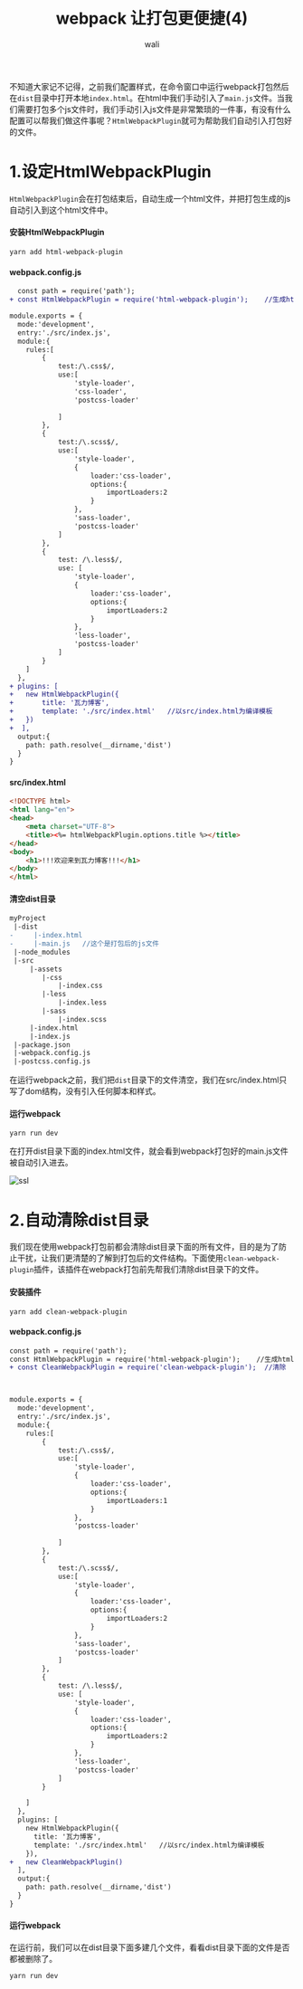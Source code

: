 ﻿---
layout: post
title: webpack 让打包更便捷(4)
tagline: webpack教程
category: webpack      #分类
author: wali    #作者
tag: webpack     #标签
ghurl: https://github.com/walidream/webpackBase     #github url
ghurl_zip: https://github.com/walidream/webpackBase/archive/master.zip #github zip下载
comments: true
post_nav: ["1.设定HtmlWebpackPlugin","2.自动清除dist目录"]
group_tag: webpack4.x 教程
---

不知道大家记不记得，之前我们配置样式，在命令窗口中运行webpack打包然后在`dist`目录中打开本地`index.html`。在html中我们手动引入了`main.js`文件。当我们需要打包多个js文件时，我们手动引入js文件是非常繁琐的一件事，有没有什么配置可以帮我们做这件事呢？`HtmlWebpackPlugin`就可为帮助我们自动引入打包好的文件。

# 1.设定HtmlWebpackPlugin

`HtmlWebpackPlugin`会在打包结束后，自动生成一个html文件，并把打包生成的js自动引入到这个html文件中。

#### 安装HtmlWebpackPlugin

```
yarn add html-webpack-plugin
```

#### webpack.config.js

```diff
  const path = require('path');
+ const HtmlWebpackPlugin = require('html-webpack-plugin');    //生成html文件

module.exports = {
  mode:'development',
  entry:'./src/index.js',
  module:{
	rules:[
		{
			test:/\.css$/,
			use:[
				'style-loader',
				'css-loader',
				'postcss-loader'
				
			]
		},
		{
			test:/\.scss$/,
			use:[
				'style-loader',
				{
					loader:'css-loader',
					options:{
						importLoaders:2
					}					
				},
				'sass-loader',
				'postcss-loader'
			]
		},
		{
			test: /\.less$/,
			use: [
				'style-loader',
				{
					loader:'css-loader',
					options:{
						importLoaders:2
					}					
				},
				'less-loader',
				'postcss-loader'
			]
		}
	]
  },
+ plugins: [
+   new HtmlWebpackPlugin({
+       title: '瓦力博客',
+       template: './src/index.html'   //以src/index.html为编译模板
+   })
+  ],
  output:{
    path: path.resolve(__dirname,'dist')
  }
}
```

#### src/index.html

```html
<!DOCTYPE html>
<html lang="en">
<head>
    <meta charset="UTF-8">
    <title><%= htmlWebpackPlugin.options.title %></title>
</head>
<body>
    <h1>!!!欢迎来到瓦力博客!!!</h1>
</body>
</html>
```

#### 清空dist目录

```diff
myProject
 |-dist
-     |-index.html
-     |-main.js   //这个是打包后的js文件
 |-node_modules
 |-src
     |-assets
        |-css
            |-index.css
        |-less
            |-index.less     
        |-sass
            |-index.scss
     |-index.html
     |-index.js
 |-package.json
 |-webpack.config.js
 |-postcss.config.js
```
在运行webpack之前，我们把`dist`目录下的文件清空，我们在src/index.html只写了dom结构，没有引入任何脚本和样式。


#### 运行webpack

```
yarn run dev
```

在打开dist目录下面的index.html文件，就会看到webpack打包好的main.js文件被自动引入进去。

![ssl](http://walidream.com:9999/blogImage/webpack/webpack_8.png)


# 2.自动清除dist目录

我们现在使用webpack打包前都会清除dist目录下面的所有文件，目的是为了防止干扰，让我们更清楚的了解到打包后的文件结构。下面使用`clean-webpack-plugin`插件，该插件在webpack打包前先帮我们清除dist目录下的文件。

#### 安装插件

```
yarn add clean-webpack-plugin
```

#### webpack.config.js

```diff
const path = require('path');
const HtmlWebpackPlugin = require('html-webpack-plugin');    //生成html文件
+ const CleanWebpackPlugin = require('clean-webpack-plugin');  //清除



module.exports = {
  mode:'development',
  entry:'./src/index.js',
  module:{
	rules:[
		{
			test:/\.css$/,
			use:[
				'style-loader',
				{
					loader:'css-loader',
					options:{
						importLoaders:1
					}					
				},
				'postcss-loader'
				
			]
		},
		{
			test:/\.scss$/,
			use:[
				'style-loader',
				{
					loader:'css-loader',
					options:{
						importLoaders:2
					}					
				},
				'sass-loader',
				'postcss-loader'
			]
		},
		{
			test: /\.less$/,
			use: [
				'style-loader',
				{
					loader:'css-loader',
					options:{
						importLoaders:2
					}					
				},
				'less-loader',
				'postcss-loader'
			]
		}

	]
  },
  plugins: [
    new HtmlWebpackPlugin({
      title: '瓦力博客',
      template: './src/index.html'   //以src/index.html为编译模板
    }),
+   new CleanWebpackPlugin()
  ],
  output:{
    path: path.resolve(__dirname,'dist')
  }
}
```

#### 运行webpack

在运行前，我们可以在dist目录下面多建几个文件，看看dist目录下面的文件是否都被删除了。

```
yarn run dev
```





























